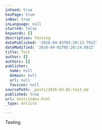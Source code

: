```yaml
---
inFeed: true
hasPage: true
inNav: true
inLanguage: null
starred: false
keywords: []
description: Testing
datePublished: '2016-04-02T05:20:22.791Z'
dateModified: '2016-04-02T05:20:14.081Z'
title: Test
author: []
authors: []
publisher:
  name: null
  domain: null
  url: null
  favicon: null
sourcePath: _posts/2016-04-02-test.md
published: true
url: test/index.html
_type: Article

---
```

Testing